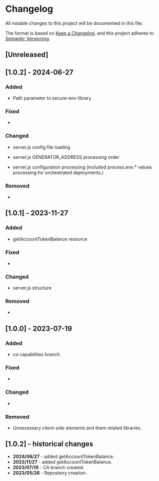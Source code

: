 # Changelog

All notable changes to this project will be documented in this file.

The format is based on [Keep a Changelog](https://keepachangelog.com/en/1.0.0/),
and this project adheres to [Semantic Versioning](https://semver.org/spec/v2.0.0.html).

## [Unreleased]

## [1.0.2] - 2024-06-27

### Added

- Path parameter to secure-env library.

### Fixed

- 

### Changed

- server.js config file loading

- server.js GENERATOR_ADDRESS processing order

- server.js configuration processing (included process.env.* values processing for orchestrated deployments.)

### Removed

- 

## [1.0.1] - 2023-11-27

### Added

- getAccountTokenBalance resource

### Fixed

- 

### Changed

- server.js structure

### Removed

- 

## [1.0.0] - 2023-07-19

### Added

- *ca* capabilities branch.

### Fixed

- 

### Changed

- 

### Removed

- Unnecessary *client-side* elements and them related libraries.

## [1.0.2] - historical changes

- **2024/06/27** - added getAccountTokenBalance.
- **2023/11/27** - added getAccountTokenBalance.
- **2023/07/19** - CA branch created.
- **2023/05/26** - Repository creation.